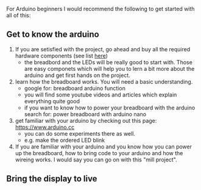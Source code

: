 For Arduino beginners I would recommend the following to get started with all of this:

## Get to know the arduino
1. If you are setisfied with the project, go ahead and buy all the required hardware components (see list [here](HardwareRequirements.md))
   - the breadbord and the LEDs will be really good to start with. Those are easy componets which will help you to lern a bit more about the arduino and get first hands on the project.
2. learn how the breadboard works. You will need a basic understanding.
   - google for: breadboard arduino function
   - you will find some youtube videos and articles which explain everything quite good
   - if you want to know how to power your breadboard with the arduino search for: power breadboard with arduino nano
3. get familiar with your arduino by checking out this page: https://www.arduino.cc
   - you can do some experiments there as well.
   - e.g. make the ordered LED blink
4. If you are familiar with your arduino and you know how you can power up the breadboard, how to bring code to your arduino and how the wireing works. I would say you can go on with this "mill project".

## Bring the display to live
